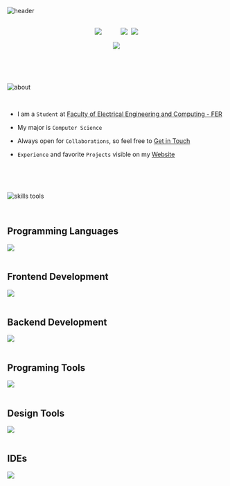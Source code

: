 <!--
**MarkoPvlkvc/MarkoPvlkvc** is a ✨ _special_ ✨ repository because its `README.md` (this file) appears on your GitHub profile.

Here are some ideas to get you started:

- 🔭 I’m currently working on ...
- 🌱 I’m currently learning ...
- 👯 I’m looking to collaborate on ...
- 🤔 I’m looking for help with ...
- 💬 Ask me about ...
- 📫 How to reach me: ...
- 😄 Pronouns: ...
- ⚡ Fun fact: ...
-->

![header](https://github.com/user-attachments/assets/8cbe7e96-34d3-4d1e-8aa4-cac1c325cc1b)

<br>

<div align="center">
  <a href="mailto:hello@markopavlakovic.com"><img src="https://img.shields.io/badge/hello@markopavlakovic.com-555555?style=for-the-badge&logo=maildotru" /></a>&nbsp;&nbsp;&nbsp;&nbsp;&nbsp;&nbsp;&nbsp;&nbsp;&nbsp;&nbsp;
  <a href="https://markopavlakovic.com" target="_blank"><img src="https://img.shields.io/badge/website-3e5549?style=for-the-badge&logo=instatus&logoColor=white" /></a>&nbsp;
  <a href="https://linkedin.com/in/markopavlakovic" target="_blank"><img src="https://img.shields.io/badge/linkedin-0a66c2?style=for-the-badge&logo=linkedin&logoColor=ffffff" /></a>
  <p></p>
  <a href="https://github.com/MarkoPvlkvc" target="_blank"><img src="https://komarev.com/ghpvc/?username=MarkoPvlkvc&style=for-the-badge&color=87ab8f" /></a>
</div>

<br><br><br>

![about](https://github.com/user-attachments/assets/bc9e6e4e-a43c-4c8b-8e93-4b7536befebb)

<br>

- I am a `Student` at <a href="https://www.fer.unizg.hr/" target="_blank">Faculty of Electrical Engineering and Computing - FER</a>

- My major is `Computer Science`

- Always open for `Collaborations`, so feel free to <a href="mailto:pavlakovic.marko@gmail.com">Get in Touch</a>

- `Experience` and favorite `Projects` visible on my <a href="https://markopavlakovic.com" target="_blank">Website</a>

<br><br><br>

![skills   tools](https://github.com/user-attachments/assets/8346985c-b950-413b-959a-e7d31ac6a934)

<br>

## Programming Languages

<div>
  <img src="https://skillicons.dev/icons?i=js,ts,py,java,cs&theme=dark&perline=9" />
</div>

<br>

## Frontend Development

<div>
  <img src="https://skillicons.dev/icons?i=html,css,react,vue,nextjs,nuxtjs,django,tailwind&theme=dark&perline=9" />
</div>

<br>

## Backend Development

<div>
  <img src="https://skillicons.dev/icons?i=firebase,mongodb,mysql,nginx,nodejs,postgres,sqlite,supabase&theme=dark&perline=9" />
</div>

<br>

## Programing Tools

<div>
  <img src="https://skillicons.dev/icons?i=docker,git,github,kubernetes,postman&theme=dark&perline=9" />
</div>

<br>

## Design Tools

<div>
  <img src="https://skillicons.dev/icons?i=figma,ai,ps&theme=dark&perline=9" />
</div>

<br>

## IDEs

<div>
  <img src="https://skillicons.dev/icons?i=vscode,neovim&theme=dark&perline=9" />
</div>
